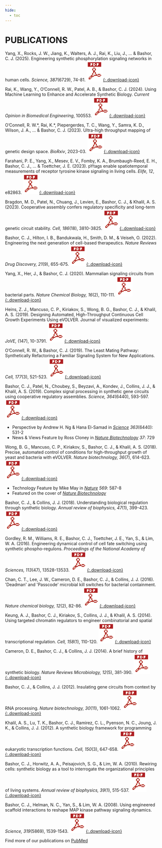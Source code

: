```yaml
---
hide:
  - toc
---
```


<style>
  .download-icon {
    height: 15px;
    width: 15px;
    vertical-align: middle;
  }
</style>

# PUBLICATIONS

Yang, X., Rocks, J. W., Jiang, K., Walters, A. J., Rai, K., Liu, J., ... & Bashor, C. J. (2025). Engineering synthetic phosphorylation signaling networks in human cells. *Science, 387*(6729), 74-81. [![download](./images/PDF_1PDF.png){:.download-icon}](./pdfs/2025_Science_Phospho.pdf)

Rai, K., Wang, Y., O’Connell, R. W., Patel, A. B., & Bashor, C. J. (2024). Using Machine Learning to Enhance and Accelerate Synthetic Biology. *Current Opinion in Biomedical Engineering*, 100553. [![download](./images/PDF_1PDF.png){:.download-icon}](./pdfs/2024_ML_synBio_review.pdf)

O’Connell, R. W.\*, Rai, K.\*, Piepergerdes, T. C., Wang, Y., Samra, K. D., Wilson, J. A., ... & Bashor, C. J. (2023). Ultra-high throughput mapping of genetic design space. *BioRxiv*, 2023-03. [![download](./images/PDF_1PDF.png){:.download-icon}](./pdfs/2023_BioRXiv_CLASSIC.pdf)

Farahani, P. E., Yang, X., Mesev, E. V., Fomby, K. A., Brumbaugh-Reed, E. H., Bashor, C. J., ... & Toettcher, J. E. (2023). pYtags enable spatiotemporal measurements of receptor tyrosine kinase signaling in living cells. *Elife, 12*, e82863. [![download](./images/PDF_1PDF.png){:.download-icon}](./pdfs/eLife_2023.pdf)

Bragdon, M. D., Patel, N., Chuang, J., Levien, E., Bashor, C. J., & Khalil, A. S. (2023). Cooperative assembly confers regulatory specificity and long-term genetic circuit stability. *Cell, 186*(18), 3810-3825. [![download](./images/PDF_1PDF.png){:.download-icon}](./pdfs/2022_Bashor_BioRXiv.pdf)

Bashor, C. J., Hilton, I. B., Bandukwala, H., Smith, D. M., & Veiseh, O. (2022). Engineering the next generation of cell-based therapeutics. *Nature Reviews Drug Discovery, 21*(9), 655-675. [![download](./images/PDF_1PDF.png){:.download-icon}](./pdfs/Bashor_et_al-2022-Nature_Reviews_Drug_Discovery.pdf)

Yang, X., Her, J., & Bashor, C. J. (2020). Mammalian signaling circuits from bacterial parts. *Nature Chemical Biology, 16*(2), 110-111. [![download](./images/PDF_1PDF.png){:.download-icon}](./pdfs/Yang_Nat-Chem-Bio_2019.pdf)

Heins, Z. J., Mancuso, C. P., Kiriakov, S., Wong, B. G., Bashor, C. J., & Khalil, A. S. (2019). Designing Automated, High-Throughput Continuous Cell Growth Experiments Using eVOLVER. Journal of visualized experiments: *JoVE,* (147), 10-3791. [![download](./images/PDF_1PDF.png){:.download-icon}](./pdfs/Heins_Jove_2019.pdf)

O’Connell, R. W., & Bashor, C. J. (2019). The Least Mating Pathway: Synthetically Refactoring a Familiar Signaling System for New Applications. *Cell, 177*(3), 521-523. [![download](./images/PDF_1PDF.png){:.download-icon}](./pdfs/OConnell_Cell_2019.pdf)

Bashor, C. J., Patel, N., Choubey, S., Beyzavi, A., Kondev, J., Collins, J. J., & Khalil, A. S. (2019). Complex signal processing in synthetic gene circuits using cooperative regulatory assemblies. *Science, 364*(6440), 593-597. [![download](./images/PDF_1PDF.png){:.download-icon}](./pdfs/Bashor_Science_2019.pdf)

- Perspective by Andrew H. Ng & Hana El-Samad in *[Science](https://science.sciencemag.org/content/364/6440/531) 363*(6440): 531-2
- News & Views Feature by Ross Cloney in *[Nature Biotechnology](https://www.nature.com/articles/s41587-019-0182-3) 37*: 729

Wong, B. G., Mancuso, C. P., Kiriakov, S., Bashor, C. J., & Khalil, A. S. (2018). Precise, automated control of conditions for high-throughput growth of yeast and bacteria with eVOLVER. *Nature biotechnology, 36*(7), 614-623. [![download](./images/PDF_1PDF.png){:.download-icon}](./pdfs/Wong_NatBiotech_2018.pdf)

- Technology Feature by Mike May in *[Nature](https://www.nature.com/articles/d41586-019-01590-z) 569*: 587-8
- Featured on the cover of *[Nature Biotechnology](./images/nbt2018-cover.jpg)*

Bashor, C. J., & Collins, J. J. (2018). Understanding biological regulation through synthetic biology. *Annual review of biophysics, 47*(1), 399-423. [![download](./images/PDF_1PDF.png){:.download-icon}](./pdfs/Bashor_AnnuRevBioPhys_2018.pdf)

Gordley, R. M., Williams, R. E., Bashor, C. J., Toettcher, J. E., Yan, S., & Lim, W. A. (2016). Engineering dynamical control of cell fate switching using synthetic phospho-regulons. *Proceedings of the National Academy of Sciences, 113*(47), 13528-13533. [![download](./images/PDF_1PDF.png){:.download-icon}](./pdfs/Gordley_PNAS_2016.pdf)

Chan, C. T., Lee, J. W., Cameron, D. E., Bashor, C. J., & Collins, J. J. (2016). 'Deadman' and 'Passcode' microbial kill switches for bacterial containment. *Nature chemical biology, 12*(2), 82-86. [![download](./images/PDF_1PDF.png){:.download-icon}](./pdfs/Chan_NatChemBio_2016.pdf)

Keung, A. J., Bashor, C. J., Kiriakov, S., Collins, J. J., & Khalil, A. S. (2014). Using targeted chromatin regulators to engineer combinatorial and spatial transcriptional regulation. *Cell, 158*(1), 110-120. [![download](./images/PDF_1PDF.png){:.download-icon}](./pdfs/Keung_Cell_2014.pdf)

Cameron, D. E., Bashor, C. J., & Collins, J. J. (2014). A brief history of synthetic biology. *Nature Reviews Microbiology, 12*(5), 381-390. [![download](./images/PDF_1PDF.png){:.download-icon}](./pdfs/Cameron_NatRevMicrobiol_2014.pdf)

Bashor, C. J., & Collins, J. J. (2012). Insulating gene circuits from context by RNA processing. *Nature biotechnology, 30*(11), 1061-1062. [![download](./images/PDF_1PDF.png){:.download-icon}](./pdfs/Bashor_NatBiotech_2012.pdf)

Khalil, A. S., Lu, T. K., Bashor, C. J., Ramirez, C. L., Pyenson, N. C., Joung, J. K., & Collins, J. J. (2012). A synthetic biology framework for programming eukaryotic transcription functions. *Cell, 150*(3), 647-658. [![download](./images/PDF_1PDF.png){:.download-icon}](./pdfs/Khalil_Cell_2012.pdf)

Bashor, C. J., Horwitz, A. A., Peisajovich, S. G., & Lim, W. A. (2010). Rewiring cells: synthetic biology as a tool to interrogate the organizational principles of living systems. *Annual review of biophysics, 39*(1), 515-537. [![download](./images/PDF_1PDF.png){:.download-icon}](./pdfs/Bashor_AnnuRevBioPhys_2010.pdf)

Bashor, C. J., Helman, N. C., Yan, S., & Lim, W. A. (2008). Using engineered scaffold interactions to reshape MAP kinase pathway signaling dynamics. *Science, 319*(5869), 1539-1543. [![download](./images/PDF_1PDF.png){:.download-icon}](./pdfs/Bashor_Science_2008.pdf)

Find more of our publications on [PubMed](https://www.ncbi.nlm.nih.gov/pubmed/?term=Bashor+C)

